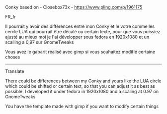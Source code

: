 Conky based on - Closebox73x - https://www.pling.com/p/1961175

FR_fr

Il pourrait y avoir des différences entre mon Conky et le votre comme les cercle LUA qui pourrait être décalé ou certain texte, pour que vous puissiez ajusté au mieux moi je l'ai développer sous fedora en 1920x1080 et un scalling a 0,97 sur GnomeTweaks 

Vous avez le gabarit réalisé avec gimp si vous souhaitez modifié certaine choses 

__________________________

Translate

There could be differences between my Conky and yours like the LUA circle which could be shifted or certain text, so that you can adjust it as best as possible. I developed it under fedora in 1920x1080 and a scaling at 0.97 on GnomeTweaks

You have the template made with gimp if you want to modify certain things
